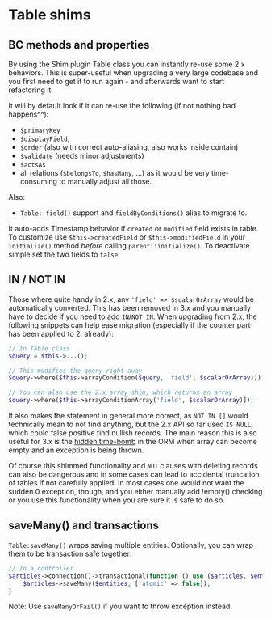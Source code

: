 # Table shims

## BC methods and properties
By using the Shim plugin Table class you can instantly re-use some 2.x behaviors.
This is super-useful when upgrading a very large codebase and you first need to get it to
run again - and afterwards want to start refactoring it.

It will by default look if it can re-use the following (if not nothing bad happens^^):
- `$primaryKey`
- `$displayField`,
- `$order` (also with correct auto-aliasing, also works inside contain)
- `$validate` (needs minor adjustments)
- `$actsAs`
- all relations (`$belongsTo`, `$hasMany`, ...) as it would be very time-consuming to
manually adjust all those.

Also:
- `Table::field()` support and `fieldByConditions()` alias to migrate to.

It auto-adds Timestamp behavior if `created` or `modified` field exists in table.
To customize use `$this->createdField` or `$this->modifiedField` in your `initialize()` method
*before* calling `parent::initialize()`.
To deactivate simple set the two fields to `false`.

## IN / NOT IN
Those where quite handy in 2.x, any `'field' => $scalarOrArray` would be automatically converted.
This has been removed in 3.x and you manually have to decide if you need to add `IN`/`NOT IN`.
When upgrading from 2.x, the following snippets can help ease migration (especially if the counter part has been applied to 2. already):
```php
// In Table class
$query = $this->...();

// This modifies the query right away
$query->where($this->arrayCondition($query, 'field', $scalarOrArray)]);

// You can also use the 2.x array shim, which returns an array
$query->where($this->arrayConditionArray('field', $scalarOrArray)]);
```
It also makes the statement in general more correct, as `NOT IN []` would technically mean to not find anything, but the 2.x API
so far used `IS NULL`, which could false positive find nullish records.
The main reason this is also useful for 3.x is the [hidden time-bomb](https://github.com/dereuromark/cakephp-upgrade/wiki/Upgrading-Notes-for-CakePHP-3.x#query-conditions)
in the ORM when array can become empty and an exception is being thrown.

Of course this shimmed functionality and `NOT` clauses with deleting records can also be dangerous and in some cases can lead to accidental truncation of tables if not carefully
applied. In most cases one would not want the sudden 0 exception, though, and you either manually add !empty() checking or you use this functionality when you are sure it is safe
to do so.

## saveMany() and transactions
`Table:saveMany()` wraps saving multiple entities. Optionally, you can wrap them to be transaction safe together:
```php
// In a controller.
$articles->connection()->transactional(function () use ($articles, $entities) {
    $articles->saveMany($entities, ['atomic' => false]);
}
```
Note: Use `saveManyOrFail()` if you want to throw exception instead.
